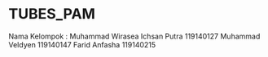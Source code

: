 # TUBES_PAM
Nama Kelompok :
Muhammad Wirasea Ichsan Putra 119140127
Muhammad Veldyen 119140147
Farid Anfasha 119140215
